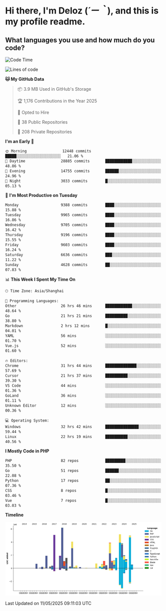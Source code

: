 # **Hi there, I'm Deloz (*´ー｀*), and this is my profile readme.**

## **What languages you use and how much do you code?**

<!--START_SECTION:waka-->
![Code Time](http://img.shields.io/badge/Code%20Time-6%2C335%20hrs%2016%20mins-blue)

![Lines of code](https://img.shields.io/badge/From%20Hello%20World%20I%27ve%20Written-53.2%20million%20lines%20of%20code-blue)

**🐱 My GitHub Data** 

> 📦 3.9 MB Used in GitHub's Storage 
 > 
> 🏆 1,176 Contributions in the Year 2025
 > 
> 💼 Opted to Hire
 > 
> 📜 38 Public Repositories 
 > 
> 🔑 208 Private Repositories 
 > 
**I'm an Early 🐤** 

```text
🌞 Morning                12448 commits       █████░░░░░░░░░░░░░░░░░░░░   21.06 % 
🌆 Daytime                28885 commits       ████████████░░░░░░░░░░░░░   48.86 % 
🌃 Evening                14755 commits       ██████░░░░░░░░░░░░░░░░░░░   24.96 % 
🌙 Night                  3033 commits        █░░░░░░░░░░░░░░░░░░░░░░░░   05.13 % 
```
📅 **I'm Most Productive on Tuesday** 

```text
Monday                   9388 commits        ████░░░░░░░░░░░░░░░░░░░░░   15.88 % 
Tuesday                  9965 commits        ████░░░░░░░░░░░░░░░░░░░░░   16.86 % 
Wednesday                9705 commits        ████░░░░░░░░░░░░░░░░░░░░░   16.42 % 
Thursday                 9196 commits        ████░░░░░░░░░░░░░░░░░░░░░   15.55 % 
Friday                   9603 commits        ████░░░░░░░░░░░░░░░░░░░░░   16.24 % 
Saturday                 6636 commits        ███░░░░░░░░░░░░░░░░░░░░░░   11.22 % 
Sunday                   4628 commits        ██░░░░░░░░░░░░░░░░░░░░░░░   07.83 % 
```


📊 **This Week I Spent My Time On** 

```text
🕑︎ Time Zone: Asia/Shanghai

💬 Programming Languages: 
Other                    26 hrs 46 mins      ████████████░░░░░░░░░░░░░   48.64 % 
Go                       21 hrs 21 mins      ██████████░░░░░░░░░░░░░░░   38.80 % 
Markdown                 2 hrs 12 mins       █░░░░░░░░░░░░░░░░░░░░░░░░   04.01 % 
YAML                     56 mins             ░░░░░░░░░░░░░░░░░░░░░░░░░   01.70 % 
Vue.js                   52 mins             ░░░░░░░░░░░░░░░░░░░░░░░░░   01.60 % 

🔥 Editors: 
Chrome                   31 hrs 44 mins      ██████████████░░░░░░░░░░░   57.69 % 
Cursor                   21 hrs 37 mins      ██████████░░░░░░░░░░░░░░░   39.30 % 
VS Code                  44 mins             ░░░░░░░░░░░░░░░░░░░░░░░░░   01.36 % 
GoLand                   36 mins             ░░░░░░░░░░░░░░░░░░░░░░░░░   01.11 % 
Unknown Editor           12 mins             ░░░░░░░░░░░░░░░░░░░░░░░░░   00.36 % 

💻 Operating System: 
Windows                  32 hrs 42 mins      ███████████████░░░░░░░░░░   59.44 % 
Linux                    22 hrs 19 mins      ██████████░░░░░░░░░░░░░░░   40.56 % 
```

**I Mostly Code in PHP** 

```text
PHP                      82 repos            █████████░░░░░░░░░░░░░░░░   35.50 % 
Go                       51 repos            ██████░░░░░░░░░░░░░░░░░░░   22.08 % 
Python                   17 repos            ██░░░░░░░░░░░░░░░░░░░░░░░   07.36 % 
CSS                      8 repos             █░░░░░░░░░░░░░░░░░░░░░░░░   03.46 % 
Vue                      7 repos             █░░░░░░░░░░░░░░░░░░░░░░░░   03.03 % 
```



**Timeline**

![Lines of Code chart](https://raw.githubusercontent.com/deloz/deloz/main/assets/bar_graph.png)


 Last Updated on 11/05/2025 09:11:03 UTC
<!--END_SECTION:waka-->
